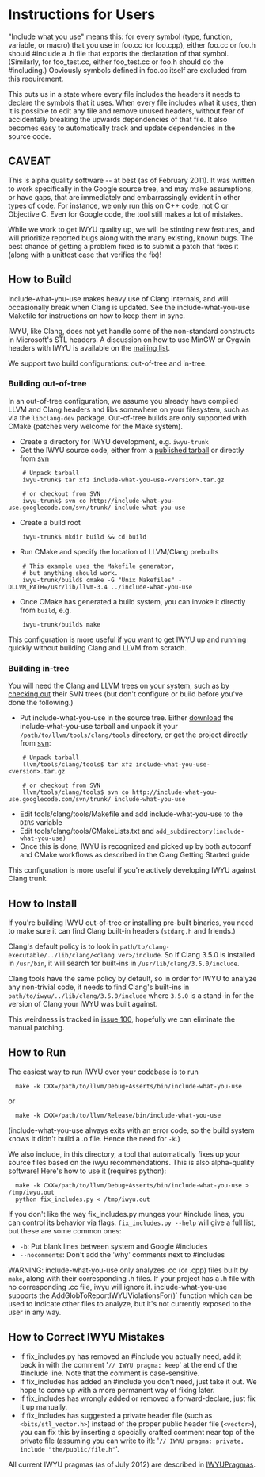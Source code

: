 # Instructions for Users #

"Include what you use" means this: for every symbol (type, function, variable, or macro) that you use in foo.cc (or foo.cpp), either foo.cc or foo.h should #include a .h file that exports the declaration of that symbol. (Similarly, for foo\_test.cc, either foo\_test.cc or foo.h should do the #including.)  Obviously symbols defined in foo.cc itself are excluded from this requirement.

This puts us in a state where every file includes the headers it needs to declare the symbols that it uses.  When every file includes what it uses, then it is possible to edit any file and remove unused headers, without fear of accidentally breaking the upwards dependencies of that file.  It also becomes easy to automatically track and update dependencies in the source code.


## CAVEAT ##

This is alpha quality software -- at best (as of February 2011).  It was written to work specifically in the Google source tree, and may make assumptions, or have gaps, that are immediately and embarrassingly evident in other types of code.  For instance, we only run this on C++ code, not C or Objective C.  Even for Google code, the tool still makes a lot of mistakes.

While we work to get IWYU quality up, we will be stinting new features, and will prioritize reported bugs along with the many existing, known bugs.  The best chance of getting a problem fixed is to submit a patch that fixes it (along with a unittest case that verifies the fix)!


## How to Build ##

Include-what-you-use makes heavy use of Clang internals, and will occasionally break when Clang is updated. See the include-what-you-use Makefile for instructions on how to keep them in sync.

IWYU, like Clang, does not yet handle some of the non-standard constructs in Microsoft's STL headers. A discussion on how to use MinGW or Cygwin headers with IWYU is available on the [mailing list](https://groups.google.com/group/include-what-you-use/msg/a4d08378440edafd).

We support two build configurations: out-of-tree and in-tree.


### Building out-of-tree ###

In an out-of-tree configuration, we assume you already have compiled LLVM and Clang headers and libs somewhere on your filesystem, such as via the `libclang-dev` package. Out-of-tree builds are only supported with CMake (patches very welcome for the Make system).

  * Create a directory for IWYU development, e.g. `iwyu-trunk`
  * Get the IWYU source code, either from a [published tarball](http://code.google.com/p/include-what-you-use/downloads/list) or directly from [svn](http://code.google.com/p/include-what-you-use/source/checkout)
```
    # Unpack tarball
    iwyu-trunk$ tar xfz include-what-you-use-<version>.tar.gz

    # or checkout from SVN
    iwyu-trunk$ svn co http://include-what-you-use.googlecode.com/svn/trunk/ include-what-you-use
```
  * Create a build root
```
    iwyu-trunk$ mkdir build && cd build
```
  * Run CMake and specify the location of LLVM/Clang prebuilts
```
    # This example uses the Makefile generator,
    # but anything should work.
    iwyu-trunk/build$ cmake -G "Unix Makefiles" -DLLVM_PATH=/usr/lib/llvm-3.4 ../include-what-you-use
```
  * Once CMake has generated a build system, you can invoke it directly from `build`, e.g.
```
    iwyu-trunk/build$ make
```

This configuration is more useful if you want to get IWYU up and running quickly without building Clang and LLVM from scratch.


### Building in-tree ###

You will need the Clang and LLVM trees on your system, such as by [checking out](http://clang.llvm.org/get_started.html) their SVN trees (but don't configure or build before you've done the following.)

  * Put include-what-you-use in the source tree. Either [download](http://code.google.com/p/include-what-you-use/downloads/list) the include-what-you-use tarball and unpack it your `/path/to/llvm/tools/clang/tools` directory, or get the project directly from [svn](http://code.google.com/p/include-what-you-use/source/checkout):
```
    # Unpack tarball
    llvm/tools/clang/tools$ tar xfz include-what-you-use-<version>.tar.gz

    # or checkout from SVN
    llvm/tools/clang/tools$ svn co http://include-what-you-use.googlecode.com/svn/trunk/ include-what-you-use
```
  * Edit tools/clang/tools/Makefile and add include-what-you-use to the `DIRS` variable
  * Edit tools/clang/tools/CMakeLists.txt and `add_subdirectory(include-what-you-use)`
  * Once this is done, IWYU is recognized and picked up by both autoconf and CMake workflows as described in the Clang Getting Started guide

This configuration is more useful if you're actively developing IWYU against Clang trunk.


## How to Install ##

If you're building IWYU out-of-tree or installing pre-built binaries, you need to make sure it can find Clang built-in headers (`stdarg.h` and friends.)

Clang's default policy is to look in `path/to/clang-executable/../lib/clang/<clang ver>/include`. So if Clang 3.5.0 is installed in `/usr/bin`, it will search for built-ins in `/usr/lib/clang/3.5.0/include`.

Clang tools have the same policy by default, so in order for IWYU to analyze any non-trivial code, it needs to find Clang's built-ins in `path/to/iwyu/../lib/clang/3.5.0/include` where `3.5.0` is a stand-in for the version of Clang your IWYU was built against.

This weirdness is tracked in [issue 100](https://code.google.com/p/include-what-you-use/issues/detail?id=100), hopefully we can eliminate the manual patching.


## How to Run ##

The easiest way to run IWYU over your codebase is to run
```
  make -k CXX=/path/to/llvm/Debug+Asserts/bin/include-what-you-use
```
or
```
  make -k CXX=/path/to/llvm/Release/bin/include-what-you-use
```
(include-what-you-use always exits with an error code, so the build system knows it didn't build a .o file.  Hence the need for `-k`.)

We also include, in this directory, a tool that automatically fixes up your source files based on the iwyu recommendations.  This is also alpha-quality software!  Here's how to use it (requires python):
```
  make -k CXX=/path/to/llvm/Debug+Asserts/bin/include-what-you-use > /tmp/iwyu.out
  python fix_includes.py < /tmp/iwyu.out
```
If you don't like the way fix\_includes.py munges your #include lines, you can control its behavior via flags. `fix_includes.py --help` will give a full list, but these are some common ones:

  * `-b`: Put blank lines between system and Google #includes
  * `--nocomments`: Don't add the 'why' comments next to #includes

WARNING: include-what-you-use only analyzes .cc (or .cpp) files built by `make`, along with their corresponding .h files.  If your project has a .h file with no corresponding .cc file, iwyu will ignore it. include-what-you-use supports the AddGlobToReportIWYUViolationsFor()` function which can be used to indicate other files to analyze, but it's not currently exposed to the user in any way.


## How to Correct IWYU Mistakes ##

  * If fix\_includes.py has removed an #include you actually need, add it back in with the comment '`// IWYU pragma: keep`' at the end of the #include line.  Note that the comment is case-sensitive.
  * If fix\_includes has added an #include you don't need, just take it out.  We hope to come up with a more permanent way of fixing later.
  * If fix\_includes has wrongly added or removed a forward-declare, just fix it up manually.
  * If fix\_includes has suggested a private header file (such as `<bits/stl_vector.h>`) instead of the proper public header file (`<vector>`), you can fix this by inserting a specially crafted comment near top of the private file (assuming you can write to it): '`// IWYU pragma: private, include "the/public/file.h"`'.

All current IWYU pragmas (as of July 2012) are described in [IWYUPragmas](IWYUPragmas.md).